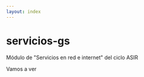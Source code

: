 ```yaml
---
layout: index
---
```



# servicios-gs
Módulo de "Servicios en red e internet" del ciclo ASIR

Vamos a ver
